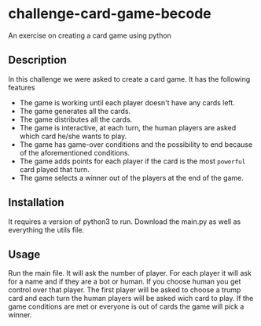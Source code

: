 # challenge-card-game-becode
An exercise on creating a card game using python

## Description
In this challenge we were asked to create a card game. It has the following features
- The game is working until each player doesn't have any cards left.
- The game generates all the cards.
- The game distributes all the cards.
- The game is interactive, at each turn, the human players are asked which card he/she wants to play.
- The game has game-over conditions and  the possibility to end because of the aforementioned conditions.
- The game adds points for each player if the card is the most `powerful` card played that turn.
- The game selects a winner out of the players at the end of the game.

## Installation
It requires a version of python3 to run. Download the main.py as well as everything the utils file.

## Usage
Run the main file. It will ask the number of player. For each player it will ask for a name and if they are a bot or human. If you choose human you get control over that player.
The first player will be asked to choose a trump card and each turn the human players will be asked wich card to play.
If the game conditions are met or everyone is out of cards the game will pick a winner.